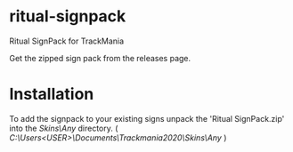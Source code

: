 # ritual-signpack
Ritual SignPack for TrackMania

Get the zipped sign pack from the releases page.


# Installation
To add the signpack to your existing signs unpack the 'Ritual SignPack.zip' into the *Skins\Any* directory.
( *C:\Users\<USER>\Documents\Trackmania2020\Skins\Any* )
